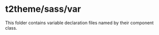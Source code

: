 # t2theme/sass/var

This folder contains variable declaration files named by their component class.
